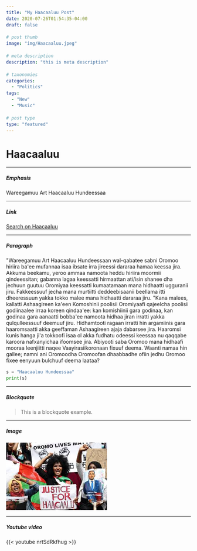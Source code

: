 ```yaml
---
title: "My Haacaaluu Post"
date: 2020-07-26T01:54:35-04:00
draft: false

# post thumb
image: "img/Haacaaluu.jpeg"

# meta description
description: "this is meta description"

# taxonomies
categories: 
  - "Politics"
tags:
  - "New"
  - "Music"

# post type
type: "featured"
---
```


# Haacaaluu


<hr>

##### Emphasis

Wareegamuu Art Haacaaluu Hundeessaa

<hr>

##### Link

[Search on Haacaaluu](https://www.google.com "Google's Homepage")

<hr>

##### Paragraph

"Wareegamuu Art Haacaaluu Hundeessaan wal-qabatee sabni Oromoo hiriira ba'ee mufannaa isaa ibsate irra jireessi dararaa hamaa keessa jira. Akkuma beekamu, yeroo ammaa namoota heddu hiriira moormii qindeessitan; gabanna lagaa keessatti hirmaattan ati/isin shanee dha jechuun guutuu Oromiyaa keessatti kumaatamaan mana hidhaatti ugguranii jiru. Fakkeessuuf jecha mana murtiitti deddeebisaanii beellama itti dheeressuun yakka tokko malee mana hidhaatti dararaa jiru.
"Kana malees, kallatti Ashaagireen ka'een Komoshinii poolisii Oromiyaafi qajeelcha poolisii godiinaalee irraa koreen qindaa'ee: kan komishiinii gara godinaa, kan godinaa gara aanaatti bobba'ee namoota hidhaa jiran irratti yakka qulqulleessuuf deemuuf jiru. Hidhamtooti ragaan irratti hin argamiinis gara haaromsaatti akka geeffaman Ashaagireen ajaja dabarsee jira. Haaromsi kunis hanga ji'a tokkoofi isaa ol akka fudhatu odeessi keessaa nu qaqqabe karoora nafxanyichaa ifoomsee jira. 
Abiyooti saba Oromoo mana hidhaafi mooraa leenjiitti naqee Vaayirasiikoronaan fixuuf deema. Waanti namaa hin gallee; namni ani Oromoodha Oromoofan dhaabbadhe ofiin jedhu Oromoo fixee eenyuun bulchuuf deema laataa?

```python
s = "Haacaaluu Hundeessaa"
print(s)
```

<hr>

##### Blockquote

> This is a blockquote example.



<hr>


##### Image

![image](../../img/Haacaaluu.jpeg)

<hr>

##### Youtube video

{{< youtube nrtSdRkfhug >}}
